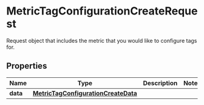 

# MetricTagConfigurationCreateRequest

Request object that includes the metric that you would like to configure tags for.

## Properties

Name | Type | Description | Notes
------------ | ------------- | ------------- | -------------
**data** | [**MetricTagConfigurationCreateData**](MetricTagConfigurationCreateData.md) |  | 



